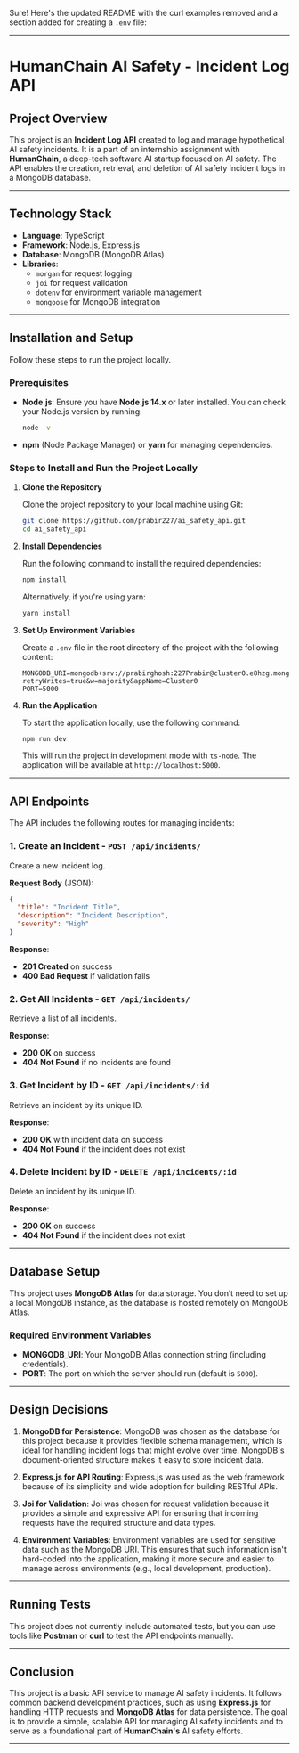 Sure! Here's the updated README with the curl examples removed and a section added for creating a `.env` file:

---

# HumanChain AI Safety - Incident Log API

## Project Overview

This project is an **Incident Log API** created to log and manage hypothetical AI safety incidents. It is a part of an internship assignment with **HumanChain**, a deep-tech software AI startup focused on AI safety. The API enables the creation, retrieval, and deletion of AI safety incident logs in a MongoDB database. 


---

## Technology Stack

- **Language**: TypeScript
- **Framework**: Node.js, Express.js
- **Database**: MongoDB (MongoDB Atlas)
- **Libraries**: 
  - `morgan` for request logging
  - `joi` for request validation
  - `dotenv` for environment variable management
  - `mongoose` for MongoDB integration

---

## Installation and Setup

Follow these steps to run the project locally.

### Prerequisites

- **Node.js**: Ensure you have **Node.js 14.x** or later installed. You can check your Node.js version by running:
  ```bash
  node -v
  ```

- **npm** (Node Package Manager) or **yarn** for managing dependencies.

### Steps to Install and Run the Project Locally

1. **Clone the Repository**

   Clone the project repository to your local machine using Git:
   ```bash
   git clone https://github.com/prabir227/ai_safety_api.git
   cd ai_safety_api
   ```

2. **Install Dependencies**

   Run the following command to install the required dependencies:

   ```bash
   npm install
   ```

   Alternatively, if you're using yarn:
   ```bash
   yarn install
   ```

3. **Set Up Environment Variables**

   Create a `.env` file in the root directory of the project with the following content:
   ```env
   MONGODB_URI=mongodb+srv://prabirghosh:227Prabir@cluster0.e8hzg.mongodb.net/?retryWrites=true&w=majority&appName=Cluster0
   PORT=5000
   ```


4. **Run the Application**

   To start the application locally, use the following command:
   ```bash
   npm run dev
   ```

   This will run the project in development mode with `ts-node`. The application will be available at `http://localhost:5000`.

---

## API Endpoints

The API includes the following routes for managing incidents:

### 1. **Create an Incident** - `POST /api/incidents/`

   Create a new incident log.

   **Request Body** (JSON):
   ```json
   {
     "title": "Incident Title",
     "description": "Incident Description",
     "severity": "High"
   }
   ```

   **Response**:
   - **201 Created** on success
   - **400 Bad Request** if validation fails

### 2. **Get All Incidents** - `GET /api/incidents/`

   Retrieve a list of all incidents.

   **Response**:
   - **200 OK** on success
   - **404 Not Found** if no incidents are found

### 3. **Get Incident by ID** - `GET /api/incidents/:id`

   Retrieve an incident by its unique ID.

   **Response**:
   - **200 OK** with incident data on success
   - **404 Not Found** if the incident does not exist

### 4. **Delete Incident by ID** - `DELETE /api/incidents/:id`

   Delete an incident by its unique ID.

   **Response**:
   - **200 OK** on success
   - **404 Not Found** if the incident does not exist

---

## Database Setup

This project uses **MongoDB Atlas** for data storage. You don’t need to set up a local MongoDB instance, as the database is hosted remotely on MongoDB Atlas.

### Required Environment Variables

- **MONGODB_URI**: Your MongoDB Atlas connection string (including credentials).
- **PORT**: The port on which the server should run (default is `5000`).

---

## Design Decisions

1. **MongoDB for Persistence**: MongoDB was chosen as the database for this project because it provides flexible schema management, which is ideal for handling incident logs that might evolve over time. MongoDB's document-oriented structure makes it easy to store incident data.

2. **Express.js for API Routing**: Express.js was used as the web framework because of its simplicity and wide adoption for building RESTful APIs.

3. **Joi for Validation**: Joi was chosen for request validation because it provides a simple and expressive API for ensuring that incoming requests have the required structure and data types.

4. **Environment Variables**: Environment variables are used for sensitive data such as the MongoDB URI. This ensures that such information isn't hard-coded into the application, making it more secure and easier to manage across environments (e.g., local development, production).

---

## Running Tests

This project does not currently include automated tests, but you can use tools like **Postman** or **curl** to test the API endpoints manually.

---

## Conclusion

This project is a basic API service to manage AI safety incidents. It follows common backend development practices, such as using **Express.js** for handling HTTP requests and **MongoDB Atlas** for data persistence. The goal is to provide a simple, scalable API for managing AI safety incidents and to serve as a foundational part of **HumanChain's** AI safety efforts.

---
